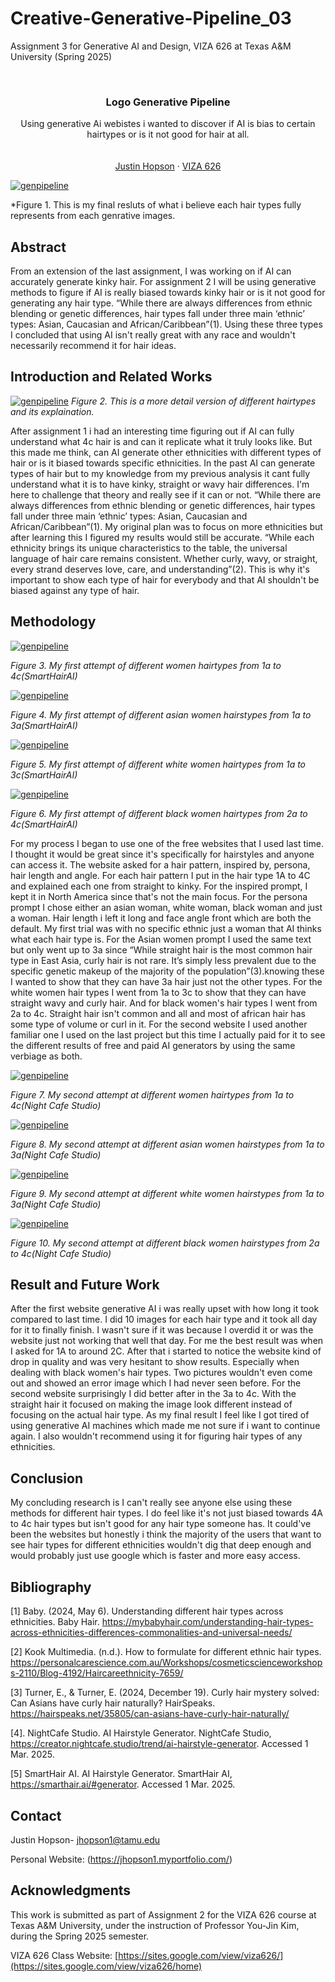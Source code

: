 # Creative-Generative-Pipeline_03
Assignment 3 for Generative AI and Design, VIZA 626 at Texas A&amp;M University (Spring 2025)

<!-- Improved compatibility of back to top link: See: https://github.com/othneildrew/Best-README-Template/pull/73 -->
<a id="readme-top"></a>

<!-- PROJECT SHIELDS -->
<!--
*** I'm using markdown "reference style" links for readability.
*** Reference links are enclosed in brackets [ ] instead of parentheses ( ).
*** See the bottom of this document for the declaration of the reference variables
*** for contributors-url, forks-url, etc. This is an optional, concise syntax you may use.
*** https://www.markdownguide.org/basic-syntax/#reference-style-links
-->




<!-- PROJECT LOGO -->
<br />
<div align="center">
  </a>

  <h3 align="center"> Logo Generative Pipeline  </h3>

  <p align="center">
    Using generative Ai webistes i wanted to discover if AI is bias to certain hairtypes or is it not good for hair at all. 
    <br />
    <br />
    <br />
    <a href="https://jhopson1.myportfolio.com/">Justin Hopson</a>
    &middot;
    <a href="https://sites.google.com/view/viza626/home">VIZA 626</a>
  </p>
</div>

[![genpipeline][images-fig1]](https://example.com)

*Figure 1. This is my final resluts of what i believe each hair types fully represents from each genrative images.
<!-- Abstract -->
## Abstract
From an extension of the last assignment, I was working on if AI can accurately generate kinky hair. For assignment 2 I will be using generative methods to figure if AI is really biased towards kinky hair or is it not good for generating any hair type. “While there are always differences from ethnic blending or genetic differences, hair types fall under three main ‘ethnic’ types: Asian, Caucasian and African/Caribbean”(1). Using these three types I concluded that using AI isn't really great with any race and wouldn't necessarily recommend it for hair ideas.



<!-- Introduction and Related Works -->
## Introduction and Related Works

[![genpipeline][images-fig2]](https://example.com)
*Figure 2. This is a more detail version of different hairtypes and its explaination.*


After assignment 1 i had an interesting time figuring out if AI can fully understand what 4c hair is and can it replicate what it truly looks like. But this made me think, can AI generate other ethnicities with different types of hair or is it biased towards specific ethnicities. In the past AI can generate types of hair but to my knowledge from my previous analysis it cant fully understand what it is to have kinky, straight or wavy hair differences. I'm here to challenge that theory and really see if it can or not. “While there are always differences from ethnic blending or genetic differences, hair types fall under three main ‘ethnic’ types: Asian, Caucasian and African/Caribbean”(1). My original plan was to focus on more ethnicities but after learning this I figured my results would still be accurate. “While each ethnicity brings its unique characteristics to the table, the universal language of hair care remains consistent. Whether curly, wavy, or straight, every strand deserves love, care, and understanding”(2). This is why it's important to show each type of hair for everybody and that AI shouldn't be biased against any type of hair.




## Methodology
[![genpipeline][images-fig3]](https://example.com)

*Figure 3.  My first attempt of different women hairtypes from 1a to 4c(SmartHairAI)*

[![genpipeline][images-fig4]](https://example.com)

*Figure 4.  My first attempt of different asian women hairstypes from 1a to 3a(SmartHairAI)*


[![genpipeline][images-fig5]](https://example.com)

*Figure 5.  My first attempt of different white women hairtypes from 1a to 3c(SmartHairAI)*

[![genpipeline][images-fig6]](https://example.com)

*Figure 6. My first attempt of different black women hairtypes from 2a to 4c(SmartHairAI)*


For my process I began to use one of the free websites that I used last time. I thought it would be great since it's specifically for hairstyles and anyone can access it. The website asked for a hair pattern, inspired by, persona, hair length and angle. For each hair pattern I put in the hair type 1A to 4C and explained each one from straight to kinky. For the inspired prompt, I kept it in North America since that's not the main focus. For the persona prompt I chose either an asian woman, white woman, black woman and just a woman. Hair length i left it long and face angle front which are both the default. My first trial was with no specific ethnic just a woman that AI thinks what each hair type is. For the Asian women prompt I used the same text but only went up to 3a since “While straight hair is the most common hair type in East Asia, curly hair is not rare. It’s simply less prevalent due to the specific genetic  makeup of the majority of the population”(3).knowing these I wanted to show that they can have 3a hair just not the other types. For the white women hair types I went from 1a to 3c to show that they can have straight wavy and curly hair. And for black women's hair types I went from 2a to 4c. Straight hair isn't common and all and most of african hair has some type of volume or curl in it. For the second website I used another familiar one I used on the last project but this time I actually paid for it to see the different results of free and paid AI generators by using the same verbiage as both.


[![genpipeline][images-fig7]](https://example.com)

*Figure 7.  My second attempt at different women hairtypes from 1a to 4c(Night Cafe Studio)*

[![genpipeline][images-fig8]](https://example.com)

*Figure 8.  My second attempt at different asian women hairstypes from 1a to 3a(Night Cafe Studio)*

[![genpipeline][images-fig9]](https://example.com)

*Figure 9.  My second attempt at different white women hairstypes from 1a to 3a(Night Cafe Studio)*

[![genpipeline][images-fig10]](https://example.com)

*Figure 10.  My second attempt at different black women hairstypes from 2a to 4c(Night Cafe Studio)*

## Result and Future Work

After the first website generative AI i was really upset with how long it took compared to last time. I did 10 images for each hair type and it took all day for it to finally finish. I wasn't sure if it was because I overdid it or was the website just not working that well that day. For me the best result was when I asked for 1A to around 2C. After that i started to notice the website kind of drop in quality and was very hesitant to show results. Especially when dealing with black women's hair types. Two pictures wouldn't even come out and showed an error image which I had never seen before. For the second website surprisingly I did better after in the 3a to 4c. With the straight hair it focused on making the image look different instead of focusing on the actual hair type. As my final result I feel like I got tired of using generative AI machines which made me not sure if i want to continue again. I also wouldn't recommend using it for figuring hair types of any ethnicities.




## Conclusion


My concluding research is I can't really see anyone else using these methods for different hair types. I do feel like it's not just biased towards 4A to 4c hair types but isn't good for any hair type someone has. It could've been the websites but honestly i think the majority of the users that want to see hair types for different ethnicities wouldn't dig that deep enough and would probably just use google which is faster and more easy access.


<!-- Bibliography -->
## Bibliography
[1] Baby. (2024, May 6). Understanding different hair types across ethnicities. Baby Hair. https://mybabyhair.com/understanding-hair-types-across-ethnicities-differences-commonalities-and-universal-needs/
 

[2] Kook Multimedia. (n.d.). How to formulate for different ethnic hair types. https://personalcarescience.com.au/Workshops/cosmeticscienceworkshops-2110/Blog-4192/Haircareethnicity-7659/


[3] Turner, E., & Turner, E. (2024, December 19). Curly hair mystery solved: Can Asians have curly hair naturally? HairSpeaks. https://hairspeaks.net/35805/can-asians-have-curly-hair-naturally/


[4]. NightCafe Studio. AI Hairstyle Generator. NightCafe Studio, https://creator.nightcafe.studio/trend/ai-hairstyle-generator. Accessed 1 Mar. 2025.


[5] SmartHair AI. AI Hairstyle Generator. SmartHair AI, https://smarthair.ai/#generator. Accessed 1 Mar. 2025.




<!-- CONTACT -->
## Contact

Justin Hopson- jhopson1@tamu.edu

Personal Website: (https://jhopson1.myportfolio.com/)




<!-- ACKNOWLEDGMENTS -->
## Acknowledgments

This work is submitted as part of Assignment 2 for the VIZA 626 course at Texas A&M University, under the instruction of Professor You-Jin Kim, during the Spring 2025 semester.

VIZA 626 Class Website: [https://sites.google.com/view/viza626/](https://sites.google.com/view/viza626/home)

<!-- MARKDOWN LINKS & IMAGES -->
<!-- https://www.markdownguide.org/basic-syntax/#reference-style-links -->
[contributors-shield]: https://img.shields.io/github/contributors/othneildrew/Best-README-Template.svg?style=for-the-badge
[contributors-url]: https://github.com/othneildrew/Best-README-Template/graphs/contributors
[forks-shield]: https://img.shields.io/github/forks/othneildrew/Best-README-Template.svg?style=for-the-badge
[forks-url]: https://github.com/othneildrew/Best-README-Template/network/members
[stars-shield]: https://img.shields.io/github/stars/othneildrew/Best-README-Template.svg?style=for-the-badge
[stars-url]: https://github.com/othneildrew/Best-README-Template/stargazers
[issues-shield]: https://img.shields.io/github/issues/othneildrew/Best-README-Template.svg?style=for-the-badge
[issues-url]: https://github.com/othneildrew/Best-README-Template/issues
[license-shield]: https://img.shields.io/github/license/othneildrew/Best-README-Template.svg?style=for-the-badge
[license-url]: https://github.com/othneildrew/Best-README-Template/blob/master/LICENSE.txt
[linkedin-shield]: https://img.shields.io/badge/-LinkedIn-black.svg?style=for-the-badge&logo=linkedin&colorB=555
[linkedin-url]: https://linkedin.com/in/othneildrew
[product-screenshot]: images/screenshot.png
[images-fig1]: fig1.png
[images-fig2]: fig2.png
[images-fig3]: fig3.png
[images-fig4]: fig4.png
[images-fig5]: fig5.png
[images-fig6]: fig6.png
[images-fig7]: fig7.png
[images-fig8]: fig8.png
[images-fig9]: fig9.png
[images-fig10]: fig10.png
[Next.js]: https://img.shields.io/badge/next.js-000000?style=for-the-badge&logo=nextdotjs&logoColor=white
[Next-url]: https://nextjs.org/
[React.js]: https://img.shields.io/badge/React-20232A?style=for-the-badge&logo=react&logoColor=61DAFB
[React-url]: https://reactjs.org/
[Vue.js]: https://img.shields.io/badge/Vue.js-35495E?style=for-the-badge&logo=vuedotjs&logoColor=4FC08D
[Vue-url]: https://vuejs.org/
[Angular.io]: https://img.shields.io/badge/Angular-DD0031?style=for-the-badge&logo=angular&logoColor=white
[Angular-url]: https://angular.io/
[Svelte.dev]: https://img.shields.io/badge/Svelte-4A4A55?style=for-the-badge&logo=svelte&logoColor=FF3E00
[Svelte-url]: https://svelte.dev/
[Laravel.com]: https://img.shields.io/badge/Laravel-FF2D20?style=for-the-badge&logo=laravel&logoColor=white
[Laravel-url]: https://laravel.com
[Bootstrap.com]: https://img.shields.io/badge/Bootstrap-563D7C?style=for-the-badge&logo=bootstrap&logoColor=white
[Bootstrap-url]: https://getbootstrap.com
[JQuery.com]: https://img.shields.io/badge/jQuery-0769AD?style=for-the-badge&logo=jquery&logoColor=white
[JQuery-url]: https://jquery.com
